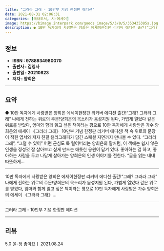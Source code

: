 ```yaml
---
title: "그러라 그래 - 10만부 기념 한정판 에디션"
date: 2021-08-31 02:06:31
categories: [국내도서, 시-에세이]
image: https://bimage.interpark.com/goods_image/5/3/8/5/353435385s.jpg
description: ● 10만 독자에게 사랑받은 양희은 에세이한정판 리커버 에디션 출간!“그래? 그러라 그래” 나에게 전하는 위로의 주문!양희은의 목소리가 음성지원 된다, 가볍게 열었다 깊은 위로를 받았다, 엄마와 함께 읽고 싶은 책이라는 평으로 10만 독자에게 사랑받은 가수 양희은의 에세이 《그러라 그
---
```


## **정보**

- **ISBN : 9788934980070**
- **출판사 : 김영사**
- **출판일 : 20210823**
- **저자 : 양희은**

------



## **요약**

●  10만 독자에게 사랑받은 양희은 에세이한정판 리커버 에디션 출간!“그래? 그러라 그래” 나에게 전하는 위로의 주문!양희은의 목소리가 음성지원 된다, 가볍게 열었다 깊은 위로를 받았다, 엄마와 함께 읽고 싶은 책이라는 평으로 10만 독자에게 사랑받은 가수 양희은의 에세이 《그러라 그래》 10만부 기념 한정판 리커버 에디션! 책 속 위로의 문장이 적힌 엽서와 저자 친필 캘리그래피가 담긴 스페셜 지면까지 만나볼 수 있다. “그러라 그래”, “그럴 수 있어” 어떤 근심도 툭 털어버리는 양희은의 말처럼, 이 책에는 쉽지 않은 인생을 정성껏 잘 살아보고 싶게 만드는 애틋한 응원이 담겨 있다. 좋아하는 걸 하고, 좋아하는 사람을 두고 나답게 살아가는 양희은의 인생 이야기를 전한다. “글을 읽는 내내 따뜻하게...

------

10만 독자에게 사랑받은 양희은 에세이한정판 리커버 에디션 출간!“그래? 그러라 그래” 나에게 전하는 위로의 주문!양희은의 목소리가 음성지원 된다, 가볍게 열었다 깊은 위로를 받았다, 엄마와 함께 읽고 싶은 책이라는 평으로 10만 독자에게 사랑받은 가수 양희은의 에세이 《그러라 그래》... 

------


그러라 그래 - 10만부 기념 한정판 에디션 

------


## **리뷰** 

5.0 윤-정 좋아요ㅣ 2021.08.24 <br/>